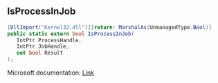 ## IsProcessInJob

```csharp
[DllImport("Kernel32.dll")][return: MarshalAs(UnmanagedType.Bool)]
public static extern bool IsProcessInJob(
   IntPtr ProcessHandle,
   IntPtr JobHandle,
   out bool Result
);
```

Microsoft documentation: [Link](https://docs.microsoft.com/en-us/windows/win32/api/jobapi/nf-jobapi-isprocessinjob)
